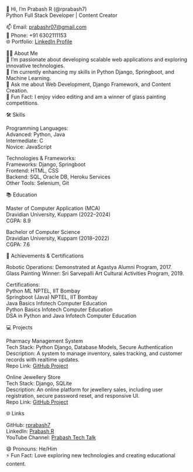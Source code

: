 👋 Hi, I’m Prabash R (@rprabash7)  
Python Full Stack Developer | Content Creator

📫 Email: prabashr07@gmail.com  
📱 Phone: +91 6302111153  
🌐 Portfolio: [LinkedIn Profile](https://www.linkedin.com/in/prabashr)  



 👨‍💻 About Me  
 🔭 I’m passionate about developing scalable web applications and exploring innovative technologies.  
 🌱 I’m currently enhancing my skills in Python Django, Springboot, and Machine Learning.  
 💬 Ask me about Web Development, Django Framework, and Content Creation.  
 🎨 Fun Fact: I enjoy video editing and am a winner of glass painting competitions.



 🛠 Skills  

 Programming Languages:  
 Advanced: Python, Java  
 Intermediate: C  
 Novice: JavaScript  

 Technologies & Frameworks:  
 Frameworks: Django, Springboot  
 Frontend: HTML, CSS  
 Backend: SQL, Oracle DB, Heroku Services  
 Other Tools: Selenium, Git  



 📚 Education  

Master of Computer Application (MCA)  
 Dravidian University, Kuppam (2022–2024)  
   CGPA: 8.9  

Bachelor of Computer Science  
 Dravidian University, Kuppam (2018–2022)  
   CGPA: 7.6  



 🌟 Achievements & Certifications  

 Robotic Operations: Demonstrated at Agastya Alumni Program, 2017.  
 Glass Painting Winner: Sri Sarvepalli Art Cultural Activities Program, 2019.  

 Certifications:  
 Python ML  NPTEL, IIT Bombay  
 Springboot (Java)  NPTEL, IIT Bombay  
 Java Basics  Infotech Computer Education  
 Python Basics  Infotech Computer Education  
 DSA in Python and Java  Infotech Computer Education  



 💻 Projects  

 Pharmacy Management System  
 Tech Stack: Python Django, Database Models, Secure Authentication  
 Description: A system to manage inventory, sales tracking, and customer records with realtime updates.  
 Repo Link: [GitHub Project](https://github.com/rprabash7)

 Online Jewellery Store  
 Tech Stack: Django, SQLite  
 Description: An online platform for jewellery sales, including user registration, secure password reset, and responsive UI.  
 Repo Link: [GitHub Project](https://github.com/rprabash7)  



 🌐 Links  

 GitHub: [rprabash7](https://github.com/rprabash7)  
 LinkedIn: [Prabash R](https://www.linkedin.com/in/prabashr)  
 YouTube Channel: [Prabash Tech Talk](https://youtube.com/PrabashTechTalk)  



😄 Pronouns: He/Him  
⚡ Fun Fact: Love exploring new technologies and creating educational content.  

